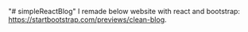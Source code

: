 "# simpleReactBlog" 
I remade below website with react and bootstrap:
https://startbootstrap.com/previews/clean-blog.